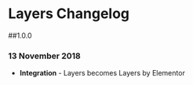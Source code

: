 # Layers Changelog

##1.0.0
### 13 November 2018

* **Integration** - Layers becomes Layers by Elementor